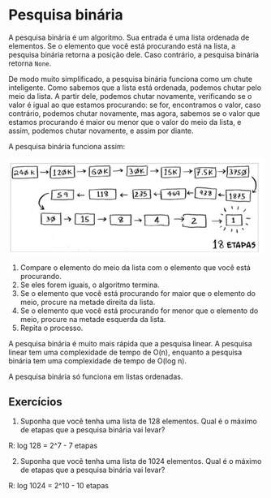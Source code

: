 # Pesquisa binária

A pesquisa binária é um algoritmo. Sua entrada é uma lista ordenada de elementos. Se o elemento que você está procurando está na lista, a pesquisa binária retorna a posição dele. Caso contrário, a pesquisa binária retorna `None`.

De modo muito simplificado, a pesquisa binária funciona como um chute inteligente. Como sabemos que a lista está ordenada, podemos chutar pelo meio da lista. A partir dele, podemos chutar novamente, verificando se o valor é igual ao que estamos procurando: se for, encontramos o valor, caso contrário, podemos chutar novamente, mas agora, sabemos se o valor que estamos procurando é maior ou menor que o valor do meio da lista, e assim, podemos chutar novamente, e assim por diante.

A pesquisa binária funciona assim:

![alt text](image.png)

1. Compare o elemento do meio da lista com o elemento que você está procurando.
2. Se eles forem iguais, o algoritmo termina.
3. Se o elemento que você está procurando for maior que o elemento do meio, procure na metade direita da lista.
4. Se o elemento que você está procurando for menor que o elemento do meio, procure na metade esquerda da lista.
5. Repita o processo.

A pesquisa binária é muito mais rápida que a pesquisa linear. A pesquisa linear tem uma complexidade de tempo de O(n), enquanto a pesquisa binária tem uma complexidade de tempo de O(log n).

A pesquisa binária só funciona em listas ordenadas.

## Exercícios

1. Suponha que você tenha uma lista de 128 elementos. Qual é o máximo de etapas que a pesquisa binária vai levar?

R: log 128 = 2^7 - 7 etapas

2. Suponha que você tenha uma lista de 1024 elementos. Qual é o máximo de etapas que a pesquisa binária vai levar?

R: log 1024 = 2^10 - 10 etapas
